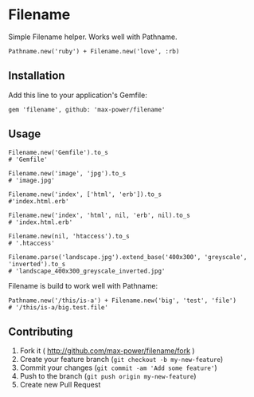 # Filename

Simple Filename helper. Works well with Pathname.

    Pathname.new('ruby') + Filename.new('love', :rb)

## Installation

Add this line to your application's Gemfile:

    gem 'filename', github: 'max-power/filename'
	
## Usage

    Filename.new('Gemfile').to_s
	# 'Gemfile'
    
	Filename.new('image', 'jpg').to_s
	# 'image.jpg'
    
	Filename.new('index', ['html', 'erb']).to_s
	#'index.html.erb'
    
	Filename.new('index', 'html', nil, 'erb', nil).to_s 
	# 'index.html.erb'
    
	Filename.new(nil, 'htaccess').to_s 
	# '.htaccess'
	
	Filename.parse('landscape.jpg').extend_base('400x300', 'greyscale', 'inverted').to_s
	# 'landscape_400x300_greyscale_inverted.jpg'
  
Filename is build to work well with Pathname:

	Pathname.new('/this/is-a') + Filename.new('big', 'test', 'file')  
	# '/this/is-a/big.test.file'

## Contributing

1. Fork it ( http://github.com/max-power/filename/fork )
2. Create your feature branch (`git checkout -b my-new-feature`)
3. Commit your changes (`git commit -am 'Add some feature'`)
4. Push to the branch (`git push origin my-new-feature`)
5. Create new Pull Request
